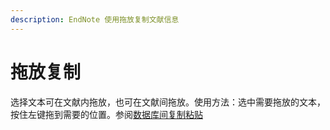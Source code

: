 ```yaml
---
description: EndNote 使用拖放复制文献信息
---
```


# 拖放复制

选择文本可在文献内拖放，也可在文献间拖放。使用方法：选中需要拖放的文本，按住左键拖到需要的位置。参阅[数据库间复制粘贴](copying-and-pasting-complete-references.md)

